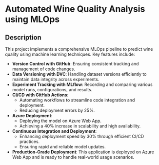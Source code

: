 # Automated Wine Quality Analysis using MLOps

## Description

This project implements a comprehensive MLOps pipeline to predict wine quality using machine learning techniques. Key features include:

- **Version Control with GitHub**: Ensuring consistent tracking and management of code changes.
- **Data Versioning with DVC**: Handling dataset versions efficiently to maintain data integrity across experiments.
- **Experiment Tracking with MLflow**: Recording and comparing various model runs, configurations, and results.
- **CI/CD with GitHub Actions**: 
  - Automating workflows to streamline code integration and deployment.
  - Reducing deployment errors by 25%.
- **Azure Deployment**: 
  - Deploying the model on Azure Web App.
  - Achieving a 40% increase in scalability and high availability.
- **Continuous Integration and Deployment**: 
  - Enhancing deployment speed by 30% through efficient CI/CD practices.
  - Ensuring rapid and reliable model updates.
- **Production-Grade Deployment**: This application is deployed on Azure Web App and is ready to handle real-world usage scenarios.




